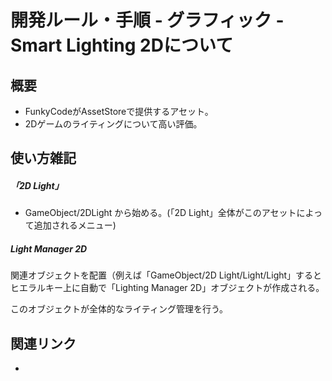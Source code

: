 # 開発ルール・手順 - グラフィック - Smart Lighting 2Dについて

## 概要

- FunkyCodeがAssetStoreで提供するアセット。
- 2Dゲームのライティングについて高い評価。

## 使い方雑記

##### 「2D Light」

- GameObject/2DLight から始める。(「2D Light」全体がこのアセットによって追加されるメニュー)

##### Light Manager 2D

関連オブジェクトを配置（例えば「GameObject/2D Light/Light/Light」するとヒエラルキー上に自動で「Lighting Manager 2D」オブジェクトが作成される。

このオブジェクトが全体的なライティング管理を行う。

## 関連リンク
 
- 






